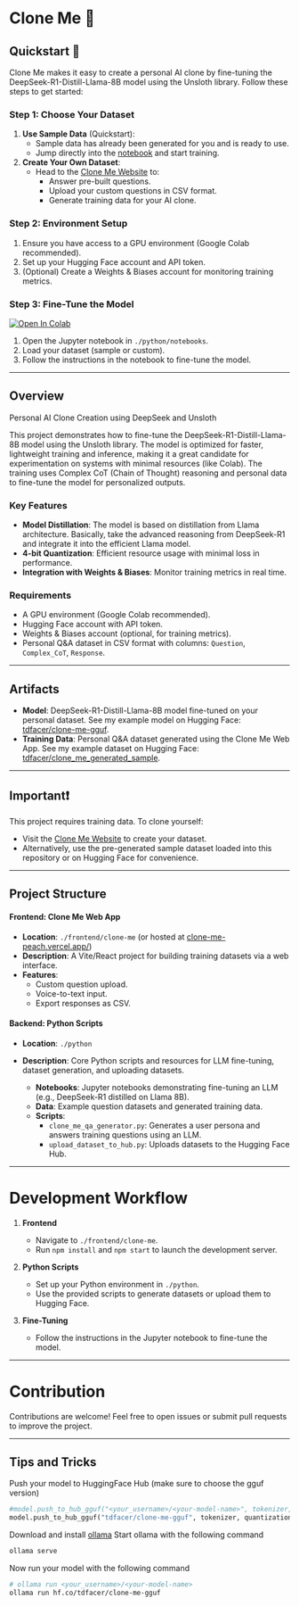# Clone Me 🧑

## Quickstart 🚀

Clone Me makes it easy to create a personal AI clone by fine-tuning the DeepSeek-R1-Distill-Llama-8B model using the Unsloth library. Follow these steps to get started:

### Step 1: Choose Your Dataset
1. **Use Sample Data** (Quickstart):
   - Sample data has already been generated for you and is ready to use.
   - Jump directly into the [notebook](./python/notebooks) and start training.
2. **Create Your Own Dataset**:
   - Head to the [Clone Me Website](https://clone-me-peach.vercel.app/) to:
     - Answer pre-built questions.
     - Upload your custom questions in CSV format.
     - Generate training data for your AI clone.

### Step 2: Environment Setup
1. Ensure you have access to a GPU environment (Google Colab recommended).
2. Set up your Hugging Face account and API token.
3. (Optional) Create a Weights & Biases account for monitoring training metrics.

### Step 3: Fine-Tune the Model

<a target="_blank" href="https://colab.research.google.com/github/tdfacer/clone-me/blob/main/python/notebooks/clone_me.ipynb">
  <img src="https://colab.research.google.com/assets/colab-badge.svg" alt="Open In Colab"/>
</a>

1. Open the Jupyter notebook in `./python/notebooks`.
2. Load your dataset (sample or custom).
3. Follow the instructions in the notebook to fine-tune the model.

---

## Overview

Personal AI Clone Creation using DeepSeek and Unsloth

This project demonstrates how to fine-tune the DeepSeek-R1-Distill-Llama-8B model using the Unsloth library. The model is optimized for faster, lightweight training and inference, making it a great candidate for experimentation on systems with minimal resources (like Colab). The training uses Complex CoT (Chain of Thought) reasoning and personal data to fine-tune the model for personalized outputs.

### Key Features

- **Model Distillation**: The model is based on distillation from Llama architecture. Basically, take the advanced reasoning from DeepSeek-R1 and integrate it into the efficient Llama model.
- **4-bit Quantization**: Efficient resource usage with minimal loss in performance.
- **Integration with Weights & Biases**: Monitor training metrics in real time.

### Requirements

- A GPU environment (Google Colab recommended).
- Hugging Face account with API token.
- Weights & Biases account (optional, for training metrics).
- Personal Q&A dataset in CSV format with columns: `Question`, `Complex_CoT`, `Response`.

---

## Artifacts

- **Model**: DeepSeek-R1-Distill-Llama-8B model fine-tuned on your personal dataset. See my example model on Hugging Face: [tdfacer/clone-me-gguf](https://huggingface.co/tdfacer/clone-me-gguf).
- **Training Data**: Personal Q&A dataset generated using the Clone Me Web App. See my example dataset on Hugging Face: [tdfacer/clone_me_generated_sample](https://huggingface.co/datasets/tdfacer/clone_me_generated_sample).

---

## Important❗

This project requires training data. To clone yourself:
- Visit the [Clone Me Website](https://clone-me-peach.vercel.app/) to create your dataset.
- Alternatively, use the pre-generated sample dataset loaded into this repository or on Hugging Face for convenience.

---

## Project Structure


#### Frontend: Clone Me Web App

- **Location**: `./frontend/clone-me` (or hosted at [clone-me-peach.vercel.app/](https://clone-me-peach.vercel.app/))
- **Description**: A Vite/React project for building training datasets via a web interface.
- **Features**:
  - Custom question upload.
  - Voice-to-text input.
  - Export responses as CSV.

#### Backend: Python Scripts

- **Location**: `./python`
- **Description**: Core Python scripts and resources for LLM fine-tuning, dataset generation, and uploading datasets.

  - **Notebooks**: Jupyter notebooks demonstrating fine-tuning an LLM (e.g., DeepSeek-R1 distilled on Llama 8B).
  - **Data**: Example question datasets and generated training data.
  - **Scripts**:
    - `clone_me_qa_generator.py`: Generates a user persona and answers training questions using an LLM.
    - `upload_dataset_to_hub.py`: Uploads datasets to the Hugging Face Hub.

---

# Development Workflow

1. **Frontend**
   - Navigate to `./frontend/clone-me`.
   - Run `npm install` and `npm start` to launch the development server.

2. **Python Scripts**
   - Set up your Python environment in `./python`.
   - Use the provided scripts to generate datasets or upload them to Hugging Face.

3. **Fine-Tuning**
   - Follow the instructions in the Jupyter notebook to fine-tune the model.

---

# Contribution

Contributions are welcome! Feel free to open issues or submit pull requests to improve the project.

---

## Tips and Tricks

Push your model to HuggingFace Hub (make sure to choose the gguf version)
```python
#model.push_to_hub_gguf("<your_username>/<your-model-name>", tokenizer, quantization_method = "q4_k_m")
model.push_to_hub_gguf("tdfacer/clone-me-gguf", tokenizer, quantization_method = "q4_k_m")
```
Download and install [ollama](https://ollama.com/)
Start ollama with the following command
```bash
ollama serve
```

Now run your model with the following command
```bash
# ollama run <your_username>/<your-model-name>
ollama run hf.co/tdfacer/clone-me-gguf
```

